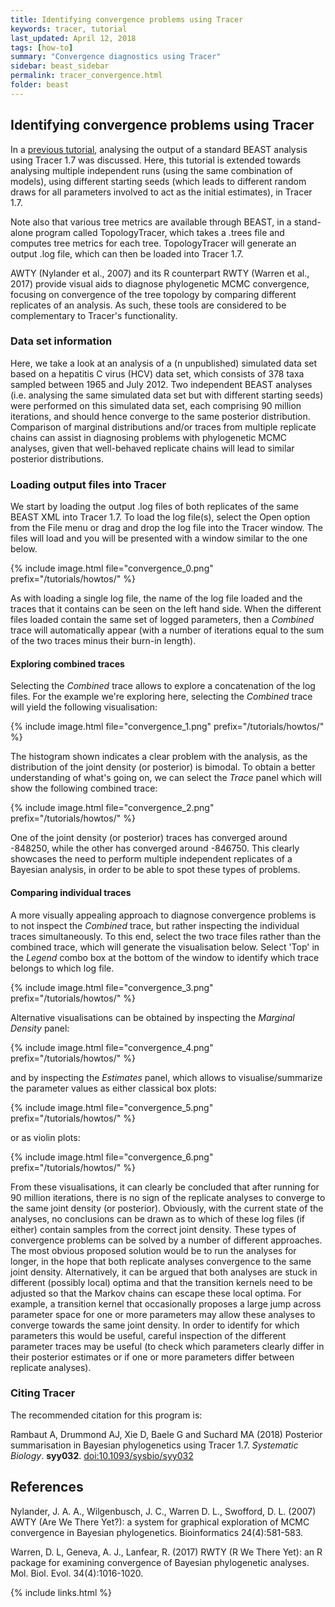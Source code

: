 ```yaml
---
title: Identifying convergence problems using Tracer
keywords: tracer, tutorial
last_updated: April 12, 2018
tags: [how-to]
summary: "Convergence diagnostics using Tracer"
sidebar: beast_sidebar
permalink: tracer_convergence.html
folder: beast
---
```


## Identifying convergence problems using Tracer

In a [previous tutorial](analysing_beast_output), analysing the output of a standard BEAST analysis using Tracer 1.7 was discussed.
Here, this tutorial is extended towards analysing multiple independent runs (using the same combination of models), using different starting seeds (which leads to different random draws for all parameters involved to act as the initial estimates), in Tracer 1.7.

Note also that various tree metrics are available through BEAST, in a stand-alone program called TopologyTracer, which takes a .trees file and computes tree metrics for each tree.
TopologyTracer will generate an output .log file, which can then be loaded into Tracer 1.7.

AWTY (Nylander et al., 2007) and its R counterpart RWTY (Warren et al., 2017) provide visual aids to diagnose phylogenetic MCMC convergence, focusing on convergence of the tree topology by comparing different replicates of an analysis.
As such, these tools are considered to be complementary to Tracer's functionality.


### Data set information

Here, we take a look at an analysis of a (n unpublished) simulated data set based on a hepatitis C virus (HCV) data set, which consists of 378 taxa sampled between 1965 and July 2012.
Two independent BEAST analyses (i.e. analysing the same simulated data set but with different starting seeds) were performed on this simulated data set, each comprising 90 million iterations, and should hence converge to the same posterior distribution.
Comparison of marginal distributions and/or traces from multiple replicate chains can assist in diagnosing problems with phylogenetic MCMC analyses, given that well-behaved replicate chains will lead to similar posterior distributions.


### Loading output files into Tracer

We start by loading the output .log files of both replicates of the same BEAST XML into Tracer 1.7.
To load the log file(s), select the Open option from the File menu or drag and drop the log file into the Tracer window.
The files will load and you will be presented with a window similar to the one below.

{% include image.html file="convergence_0.png" prefix="/tutorials/howtos/" %}<br />

As with loading a single log file, the name of the log file loaded and the traces that it contains can be seen on the left hand side. 
When the different files loaded contain the same set of logged parameters, then a *Combined* trace will automatically appear (with a number of iterations equal to the sum of the two traces minus their burn-in length).

#### Exploring combined traces

Selecting the *Combined* trace allows to explore a concatenation of the log files.
For the example we're exploring here, selecting the *Combined* trace will yield the following visualisation:

{% include image.html file="convergence_1.png" prefix="/tutorials/howtos/" %}<br />

The histogram shown indicates a clear problem with the analysis, as the distribution of the joint density (or posterior) is bimodal. 
To obtain a better understanding of what's going on, we can select the *Trace* panel which will show the following combined trace:

{% include image.html file="convergence_2.png" prefix="/tutorials/howtos/" %}<br />

One of the joint density (or posterior) traces has converged around -848250, while the other has converged around -846750.
This clearly showcases the need to perform multiple independent replicates of a Bayesian analysis, in order to be able to spot these types of problems.


#### Comparing individual traces

A more visually appealing approach to diagnose convergence problems is to not inspect the *Combined* trace, but rather inspecting the individual traces simultaneously.
To this end, select the two trace files rather than the combined trace, which will generate the visualisation below.
Select 'Top' in the *Legend* combo box at the bottom of the window to identify which trace belongs to which log file.

{% include image.html file="convergence_3.png" prefix="/tutorials/howtos/" %}<br />

Alternative visualisations can be obtained by inspecting the *Marginal Density* panel:

{% include image.html file="convergence_4.png" prefix="/tutorials/howtos/" %}<br />

and by inspecting the *Estimates* panel, which allows to visualise/summarize the parameter values as either classical box plots:

{% include image.html file="convergence_5.png" prefix="/tutorials/howtos/" %}<br />

or as violin plots:

{% include image.html file="convergence_6.png" prefix="/tutorials/howtos/" %}<br />


From these visualisations, it can clearly be concluded that after running for 90 million iterations, there is no sign of the replicate analyses to converge to the same joint density (or posterior).
Obviously, with the current state of the analyses, no conclusions can be drawn as to which of these log files (if either) contain samples from the correct joint density.
These types of convergence problems can be solved by a number of different approaches.
The most obvious proposed solution would be to run the analyses for longer, in the hope that both replicate analyses convergence to the same joint density.
Alternatively, it can be argued that both analyses are stuck in different (possibly local) optima and that the transition kernels need to be adjusted so that the Markov chains can escape these local optima.
For example, a transition kernel that occasionally proposes a large jump across parameter space for one or more parameters may allow these analyses to converge towards the same joint density.
In order to identify for which parameters this would be useful, careful inspection of the different parameter traces may be useful (to check which parameters clearly differ in their posterior estimates or if one or more parameters differ between replicate analyses).


### Citing Tracer

The recommended citation for this program is:

Rambaut A, Drummond AJ, Xie D, Baele G and Suchard MA (2018) Posterior summarisation in Bayesian phylogenetics using Tracer 1.7. *Systematic Biology*. **syy032**.
[doi:10.1093/sysbio/syy032](https://doi.org/10.1093/sysbio/syy032)

## References

Nylander, J. A. A., Wilgenbusch, J. C., Warren D. L., Swofford, D. L. (2007) AWTY (Are We There Yet?): a system for graphical exploration of MCMC convergence in Bayesian phylogenetics. Bioinformatics 24(4):581-583.

Warren, D. L, Geneva, A. J., Lanfear, R. (2017) RWTY (R We There Yet): an R package for examining convergence of Bayesian phylogenetic analyses. Mol. Biol. Evol. 34(4):1016-1020.

{% include links.html %}